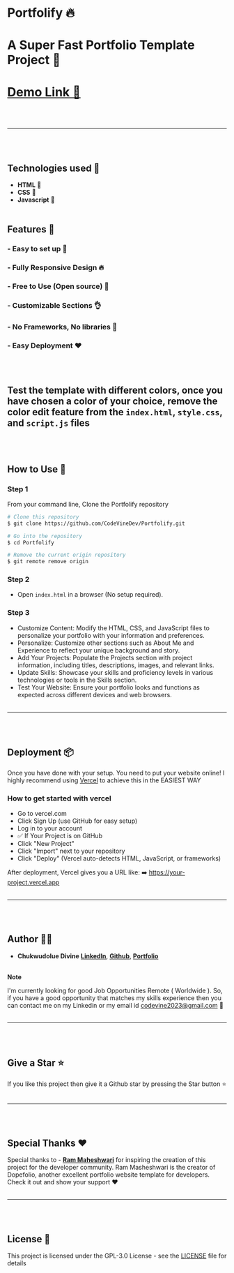 
# Portfolify 🔥
# A Super Fast Portfolio Template Project 🚀
# [**Demo Link 🔗**](https://porfolify-lime.vercel.app/)
<br><br>
___
<br><br>
## Technologies used 🔧
- **HTML** 🚀
- **CSS** 🚀
- **Javascript** 🚀 
<br><br>

## Features 🔗

### - **Easy to set up 💯**
### - **Fully Responsive Design 🔥**
### - **Free to Use (Open source) 🥳**
### - **Customizable Sections 👌**
### - **No Frameworks, No libraries 🤘**
### - **Easy Deployment ❤**
<br><br>
## **Test the template with different colors, once you have chosen a color of your choice, remove the color edit feature from the `index.html`, `style.css`, and `script.js` files**
<br><br>
## How to Use 📑
### Step 1
From your command line, Clone the Portfolify repository
```bash
# Clone this repository
$ git clone https://github.com/CodeVineDev/Portfolify.git

# Go into the repository
$ cd Portfolify

# Remove the current origin repository
$ git remote remove origin
```

### Step 2
- Open `index.html` in a browser (No setup required).
### Step 3
- Customize Content: Modify the HTML, CSS, and JavaScript files to personalize your portfolio with your information and preferences.
- Personalize: Customize other sections such as About Me and Experience to reflect your unique background and story.
- Add Your Projects: Populate the Projects section with project information, including titles, descriptions, images, and relevant links.
- Update Skills: Showcase your skills and proficiency levels in various technologies or tools in the Skills section.
- Test Your Website: Ensure your portfolio looks and functions as expected across different devices and web browsers.
<br><br>
___
<br><br>
## Deployment 📦
Once you have done with your setup. You need to put your website online!
I highly recommend using [Vercel]( https://vercel.com) to achieve this in the EASIEST WAY
### How to get started with vercel
- Go to vercel.com
- Click Sign Up (use GitHub for easy setup)
- Log in to your account
- ✅ If Your Project is on GitHub
- Click "New Project"
- Click "Import" next to your repository
- Click "Deploy" (Vercel auto-detects HTML, JavaScript, or frameworks)

After deployment, Vercel gives you a URL like:
➡️ https://your-project.vercel.app
<br><br>
___
<br><br>
## Author 👨‍💻

- **Chukwudolue Divine** [**LinkedIn**](https://www.linkedin.com/in/cdc-codevine), [**Github**](https://github.com/CodeVineDev), [**Portfolio**](https://codevine.vercel.app/)
<br><br>

**Note**

I'm currently looking for good Job Opportunities Remote ( Worldwide ). So, if you have a good opportunity that matches my skills experience then you can contact me on my Linkedin or my email id codevine2023@gmail.com 🙌
<br><br>
___
<br><br>
## Give a Star ⭐

If you like this project then give it a Github star by pressing the Star button ⭐
<br><br>
___
<br><br>
## Special Thanks ❤

Special thanks to - [**Ram Maheshwari**](https://www.rammaheshwari.com) for inspiring the creation of this project for the developer community. Ram Masheshwari is the creator of Dopefolio, another excellent portfolio website template for developers. Check it out and show your support ❤️ 
<br><br>
___
<br><br>
## License 📜
This project is licensed under the GPL-3.0 License - see the [LICENSE](/LICENSE) file for details
